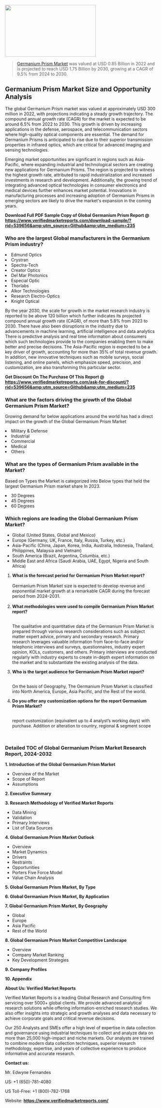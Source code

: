 <img src="https://ffe5etoiles.com/wp-content/uploads/2024/12/MST1-300x171.png" alt="" width="300" height="171" class="alignnone size-medium wp-image-20088" /><blockquote><p><p><a href="https://www.verifiedmarketreports.com/download-sample/?rid=539656&utm_source=Github&utm_medium=235" target="_blank">Germanium Prism Market</a> was valued at USD 0.85 Billion in 2022 and is projected to reach USD 1.75 Billion by 2030, growing at a CAGR of 9.5% from 2024 to 2030.</p></blockquote><p><h2>Germanium Prism Market Size and Opportunity Analysis</h2> <p>The global Germanium Prism market was valued at approximately USD 300 million in 2022, with projections indicating a steady growth trajectory. The compound annual growth rate (CAGR) for the market is expected to be around 6.5% from 2022 to 2030. This growth is driven by increasing applications in the defense, aerospace, and telecommunication sectors where high-quality optical components are essential. The demand for Germanium Prisms is anticipated to rise due to their superior transmission properties in infrared optics, which are critical for advanced imaging and sensing technologies.</p> <p>Emerging market opportunities are significant in regions such as Asia-Pacific, where expanding industrial and technological sectors are creating new applications for Germanium Prisms. The region is projected to witness the highest growth rate, attributed to rapid industrialization and increased investments in research and development. Additionally, the growing trend of integrating advanced optical technologies in consumer electronics and medical devices further enhances market potential. Innovations in manufacturing processes and increasing adoption of Germanium Prisms in emerging sectors are likely to drive the market's expansion in the coming years.</p> </p><p class=""><strong>Download Full PDF Sample Copy of Global Germanium Prism Report @ <a href="https://www.verifiedmarketreports.com/download-sample/?rid=539656&amp;utm_source=Github&amp;utm_medium=235" target="_blank">https://www.verifiedmarketreports.com/download-sample/?rid=539656&amp;utm_source=Github&amp;utm_medium=235</a></strong></p><h3 id="" class="">Who are the largest Global manufacturers in the Germanium Prism industry?</h3><p><li>Edmund Optics</li><li> Crystran</li><li> Spectra-Tech</li><li> Creator Optics</li><li> Del Mar Photonics</li><li> Especial Optic</li><li> Thorlabs</li><li> Alkor Technologies</li><li> Research Electro-Optics</li><li> Knight Optical</li></p><div class=""><div class="" dir="" data-message-author-role="" data-message-id="" data-message-model-slug=""><div class=""><div class=""><div class=""><div class="" dir="" data-message-author-role="" data-message-id="" data-message-model-slug=""><div class=""><div class=""><p>By the year 2030, the scale for growth in the market research industry is reported to be above 120 billion which further indicates its projected compound annual growth rate (CAGR), of more than 5.8% from 2023 to 2030. There have also been disruptions in the industry due to advancements in machine learning, artificial intelligence and data analytics There is predictive analysis and real time information about consumers which such technologies provide to the companies enabling them to make better and precise decisions. The Asia-Pacific region is expected to be a key driver of growth, accounting for more than 35% of total revenue growth. In addition, new innovative techniques such as mobile surveys, social listening, and online panels, which emphasize speed, precision, and customization, are also transforming this particular sector.</p><p><strong>Get Discount On The Purchase Of This Report @&nbsp; <a href="https://www.verifiedmarketreports.com/ask-for-discount/?rid=539656&amp;utm_source=Github&amp;utm_medium=235" target="_blank">https://www.verifiedmarketreports.com/ask-for-discount/?rid=539656&amp;utm_source=Github&amp;utm_medium=235</a></strong></p></div></div></div></div></div></div></div></div><h3 id="" class="">What are the factors driving the growth of the Global Germanium Prism Market?</h3><p id="" class="">Growing demand for below applications around the world has had a direct impact on the growth of the Global Germanium Prism Market</p><p id="" class=""><li>Military & Defense</li><li> Industrial</li><li> Commercial</li><li> Medical</li><li> Others</li></p><h3 id="" class="">What are the types of Germanium Prism available in the Market?</h3><p id="" class="">Based on Types the Market is categorized into Below types that held the largest Germanium Prism market share In 2023.</p><p id="" class=""><li>30 Degrees</li><li> 45 Degrees</li><li> 60 Degrees</li></p><h3 id="" class="">Which regions are leading the Global Germanium Prism Market?</h3><ul><li>Global (United States, Global and Mexico)</li><li>Europe (Germany, UK, France, Italy, Russia, Turkey, etc.)</li><li>Asia-Pacific (China, Japan, Korea, India, Australia, Indonesia, Thailand, Philippines, Malaysia and Vietnam)</li><li>South America (Brazil, Argentina, Columbia, etc.)</li><li>Middle East and Africa (Saudi Arabia, UAE, Egypt, Nigeria and South Africa)</li></ul><p><ol><li><strong>What is the forecast period for Germanium Prism Market report?<br /></strong><br /><span data-sheets-root="1" data-sheets-value="{&quot;1&quot;:2,&quot;2&quot;:&quot;XXXX size is expected to develop revenue and exponential market growth at a remarkable CAGR during the forecast period from 2024&ndash;2030.&quot;}" data-sheets-userformat="{&quot;2&quot;:12674,&quot;4&quot;:{&quot;1&quot;:2,&quot;2&quot;:16776960},&quot;10&quot;:2,&quot;11&quot;:0,&quot;15&quot;:&quot;Arial&quot;,&quot;16&quot;:12}">Germanium Prism Market size is expected to develop revenue and exponential market growth at a remarkable CAGR during the forecast period from 2024&ndash;2031.</span><br /><br /></li><li><strong>What methodologies were used to compile Germanium Prism Market report?<br /><br /></strong><p>The qualitative and quantitative data of the&nbsp;Germanium Prism Market is prepared through various research considerations such as subject matter expert advice, primary and secondary research. Primary research leverages valuable information from face-to-face and/or telephonic interviews and surveys, questionnaires, industry expert opinion, KOLs, customers, and others. Primary interviews are conducted regularly with industry experts to create in-depth expert information on the market and to substantiate the existing analysis of the data.&nbsp;</p></li><li><strong>Who is the target audience for Germanium Prism Market report?<br /><br /></strong><p>On the basis of Geography, The&nbsp;Germanium Prism Market is classified into North America, Europe, Asia Pacific, and the Rest of the world.</p></li><li><strong>Do you offer any customization options for the report Germanium Prism Market?<br /><br /></strong><p>report customization (equivalent up to 4 analyst&rsquo;s working days) with purchase. Addition or alteration to country, regional &amp; segment scope</p><p>&nbsp;</p></li></ol></p><h3 id="" class="">Detailed TOC of Global Germanium Prism Market Research Report, 2024-2032</h3><p id="" class=""><strong>1. Introduction of the Global Germanium Prism Market</strong></p><ul><li>Overview of the Market</li><li>Scope of Report</li><li>Assumptions</li></ul><p id="" class=""><strong>2. Executive Summary</strong></p><p id="" class=""><strong>3. Research Methodology of&nbsp;Verified Market Reports</strong></p><ul><li>Data Mining</li><li>Validation</li><li>Primary Interviews</li><li>List of Data Sources</li></ul><p id="" class=""><strong>4. Global Germanium Prism Market Outlook</strong></p><ul><li>Overview</li><li>Market Dynamics</li><li>Drivers</li><li>Restraints</li><li>Opportunities</li><li>Porters Five Force Model</li><li>Value Chain Analysis</li></ul><p id="" class=""><strong>5. Global Germanium Prism Market, By&nbsp;Type</strong></p><p id="" class=""><strong>6. Global Germanium Prism Market, By Application</strong></p><p id="" class=""><strong>7. Global Germanium Prism Market, By Geography</strong></p><ul><li>Global</li><li>Europe</li><li>Asia Pacific</li><li>Rest of the World</li></ul><p id="" class=""><strong>8. Global Germanium Prism Market Competitive Landscape</strong></p><ul><li>Overview</li><li>Company Market Ranking</li><li>Key Development Strategies</li></ul><p id="" class=""><strong>9. Company Profiles</strong></p><p id="" class=""><strong>10. Appendix</strong></p><p id="" class=""><strong>About Us: Verified Market Reports</strong></p><p id="" class="">Verified Market Reports is a leading Global Research and Consulting firm servicing over 5000+ global clients. We provide advanced analytical research solutions while offering information-enriched research studies. We also offer insights into strategic and growth analyses and data necessary to achieve corporate goals and critical revenue decisions.</p><p id="" class="">Our 250 Analysts and SMEs offer a high level of expertise in data collection and governance using industrial techniques to collect and analyze data on more than 25,000 high-impact and niche markets. Our analysts are trained to combine modern data collection techniques, superior research methodology, expertise, and years of collective experience to produce informative and accurate research.</p><p id="" class=""><strong>Contact us:</strong></p><p id="" class="">Mr. Edwyne Fernandes</p><p id="" class="">US: +1 (650)-781-4080</p><p id="" class="">US Toll-Free: +1 (800)-782-1768</p><p id="" class="">Website: <a target="" data-test-app-aware-link=""><strong>https://www.verifiedmarketreports.com/</strong></a></p>
